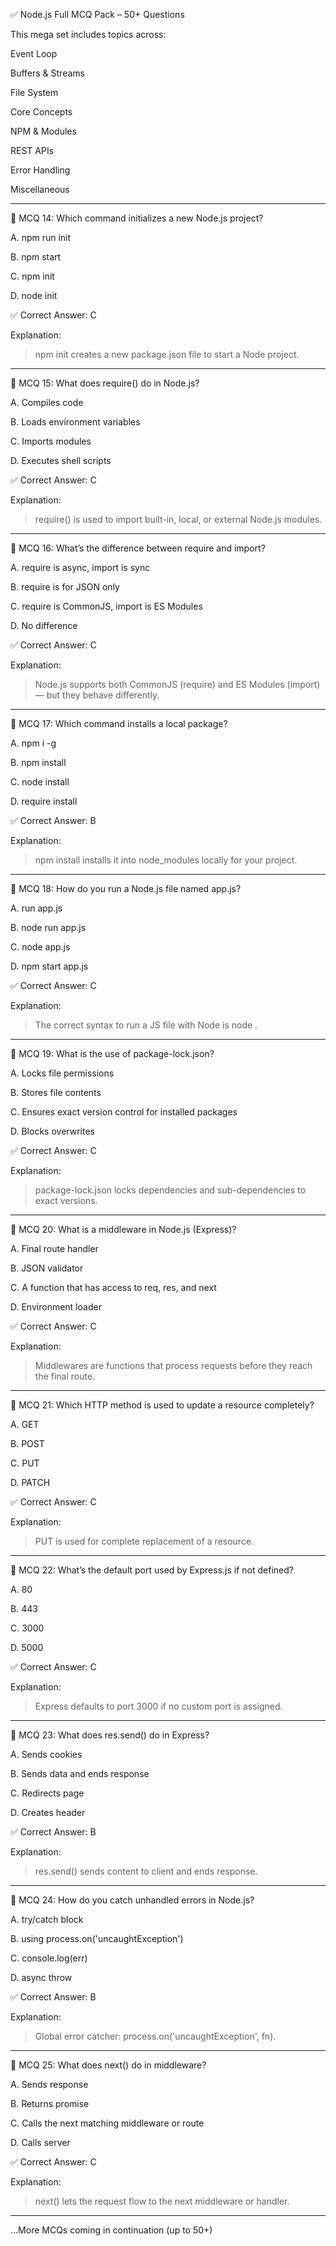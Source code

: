 ✅ Node.js Full MCQ Pack – 50+ Questions

This mega set includes topics across:

Event Loop

Buffers & Streams

File System

Core Concepts

NPM & Modules

REST APIs

Error Handling

Miscellaneous



---

🧠 MCQ 14: Which command initializes a new Node.js project?

A. npm run init

B. npm start

C. npm init

D. node init

✅ Correct Answer: C

Explanation:

> npm init creates a new package.json file to start a Node project.




---

🧠 MCQ 15: What does require() do in Node.js?

A. Compiles code

B. Loads environment variables

C. Imports modules

D. Executes shell scripts

✅ Correct Answer: C

Explanation:

> require() is used to import built-in, local, or external Node.js modules.




---

🧠 MCQ 16: What’s the difference between require and import?

A. require is async, import is sync

B. require is for JSON only

C. require is CommonJS, import is ES Modules

D. No difference

✅ Correct Answer: C

Explanation:

> Node.js supports both CommonJS (require) and ES Modules (import) — but they behave differently.




---

🧠 MCQ 17: Which command installs a local package?

A. npm i -g <package>

B. npm install <package>

C. node install <package>

D. require install <package>

✅ Correct Answer: B

Explanation:

> npm install <package> installs it into node_modules locally for your project.




---

🧠 MCQ 18: How do you run a Node.js file named app.js?

A. run app.js

B. node run app.js

C. node app.js

D. npm start app.js

✅ Correct Answer: C

Explanation:

> The correct syntax to run a JS file with Node is node <filename>.




---

🧠 MCQ 19: What is the use of package-lock.json?

A. Locks file permissions

B. Stores file contents

C. Ensures exact version control for installed packages

D. Blocks overwrites

✅ Correct Answer: C

Explanation:

> package-lock.json locks dependencies and sub-dependencies to exact versions.




---

🧠 MCQ 20: What is a middleware in Node.js (Express)?

A. Final route handler

B. JSON validator

C. A function that has access to req, res, and next

D. Environment loader

✅ Correct Answer: C

Explanation:

> Middlewares are functions that process requests before they reach the final route.




---

🧠 MCQ 21: Which HTTP method is used to update a resource completely?

A. GET

B. POST

C. PUT

D. PATCH

✅ Correct Answer: C

Explanation:

> PUT is used for complete replacement of a resource.




---

🧠 MCQ 22: What’s the default port used by Express.js if not defined?

A. 80

B. 443

C. 3000

D. 5000

✅ Correct Answer: C

Explanation:

> Express defaults to port 3000 if no custom port is assigned.




---

🧠 MCQ 23: What does res.send() do in Express?

A. Sends cookies

B. Sends data and ends response

C. Redirects page

D. Creates header

✅ Correct Answer: B

Explanation:

> res.send() sends content to client and ends response.




---

🧠 MCQ 24: How do you catch unhandled errors in Node.js?

A. try/catch block

B. using process.on('uncaughtException')

C. console.log(err)

D. async throw

✅ Correct Answer: B

Explanation:

> Global error catcher: process.on('uncaughtException', fn).




---

🧠 MCQ 25: What does next() do in middleware?

A. Sends response

B. Returns promise

C. Calls the next matching middleware or route

D. Calls server

✅ Correct Answer: C

Explanation:

> next() lets the request flow to the next middleware or handler.




---

...More MCQs coming in continuation (up to 50+)


